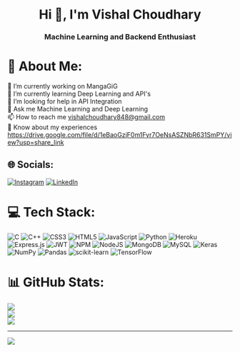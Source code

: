<h1 align="center">Hi 👋, I'm Vishal Choudhary</h1>
<h3 align="center">Machine Learning and Backend Enthusiast</h3>

# 💫 About Me:
🔭 I’m currently working on MangaGiG<br>🌱 I’m currently learning Deep Learning and API's<br>🤔 I’m looking for help in API Integration<br>💬 Ask me Machine Learning and Deep Learning<br>📫 How to reach me vishalchoudhary848@gmail.com<br>📄 Know about my experiences https://drive.google.com/file/d/1eBaoGzjF0m1Fyr7OeNsASZNbR631SmPY/view?usp=share_link


## 🌐 Socials:
[![Instagram](https://img.shields.io/badge/Instagram-%23E4405F.svg?logo=Instagram&logoColor=white)](https://instagram.com/shiver_001) [![LinkedIn](https://img.shields.io/badge/LinkedIn-%230077B5.svg?logo=linkedin&logoColor=white)](https://linkedin.com/in/vishalchy01) 

# 💻 Tech Stack:
![C](https://img.shields.io/badge/c-%2300599C.svg?style=for-the-badge&logo=c&logoColor=white) ![C++](https://img.shields.io/badge/c++-%2300599C.svg?style=for-the-badge&logo=c%2B%2B&logoColor=white) ![CSS3](https://img.shields.io/badge/css3-%231572B6.svg?style=for-the-badge&logo=css3&logoColor=white) ![HTML5](https://img.shields.io/badge/html5-%23E34F26.svg?style=for-the-badge&logo=html5&logoColor=white) ![JavaScript](https://img.shields.io/badge/javascript-%23323330.svg?style=for-the-badge&logo=javascript&logoColor=%23F7DF1E) ![Python](https://img.shields.io/badge/python-3670A0?style=for-the-badge&logo=python&logoColor=ffdd54) ![Heroku](https://img.shields.io/badge/heroku-%23430098.svg?style=for-the-badge&logo=heroku&logoColor=white) ![Express.js](https://img.shields.io/badge/express.js-%23404d59.svg?style=for-the-badge&logo=express&logoColor=%2361DAFB) ![JWT](https://img.shields.io/badge/JWT-black?style=for-the-badge&logo=JSON%20web%20tokens) ![NPM](https://img.shields.io/badge/NPM-%23000000.svg?style=for-the-badge&logo=npm&logoColor=white) ![NodeJS](https://img.shields.io/badge/node.js-6DA55F?style=for-the-badge&logo=node.js&logoColor=white) ![MongoDB](https://img.shields.io/badge/MongoDB-%234ea94b.svg?style=for-the-badge&logo=mongodb&logoColor=white) ![MySQL](https://img.shields.io/badge/mysql-%2300f.svg?style=for-the-badge&logo=mysql&logoColor=white) ![Keras](https://img.shields.io/badge/Keras-%23D00000.svg?style=for-the-badge&logo=Keras&logoColor=white) ![NumPy](https://img.shields.io/badge/numpy-%23013243.svg?style=for-the-badge&logo=numpy&logoColor=white) ![Pandas](https://img.shields.io/badge/pandas-%23150458.svg?style=for-the-badge&logo=pandas&logoColor=white) ![scikit-learn](https://img.shields.io/badge/scikit--learn-%23F7931E.svg?style=for-the-badge&logo=scikit-learn&logoColor=white) ![TensorFlow](https://img.shields.io/badge/TensorFlow-%23FF6F00.svg?style=for-the-badge&logo=TensorFlow&logoColor=white)
# 📊 GitHub Stats:
![](https://github-readme-stats.vercel.app/api?username=vishalchoudhary&show_icons=true&theme=radical)<br/>
![](https://github-readme-streak-stats.herokuapp.com/?user=vishalchoudhary&theme=dark&hide_border=false)<br/>
![](https://github-readme-stats.vercel.app/api/top-langs/?username=vishalchoudhary&theme=dark&hide_border=false&include_all_commits=true&count_private=true&layout=compact)

---
[![](https://visitcount.itsvg.in/api?id=vishalchoudhary&icon=0&color=0)](https://visitcount.itsvg.in)

<!-- Proudly created with GPRM ( https://gprm.itsvg.in ) -->

